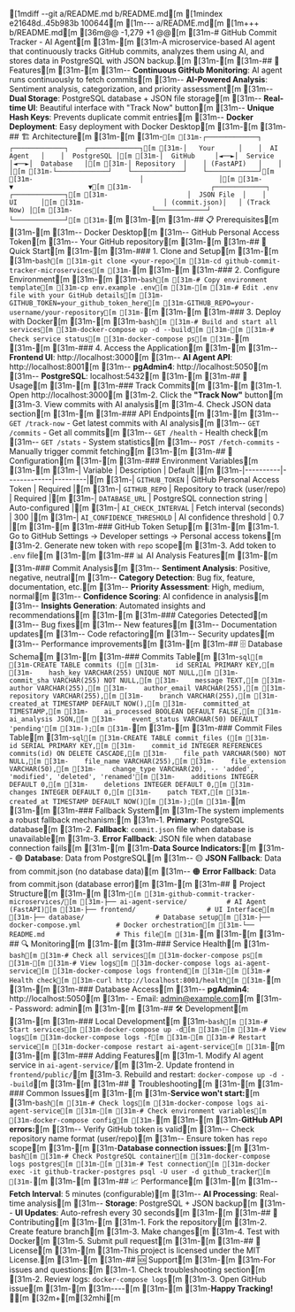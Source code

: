 [1mdiff --git a/README.md b/README.md[m
[1mindex e21648d..45b983b 100644[m
[1m--- a/README.md[m
[1m+++ b/README.md[m
[36m@@ -1,279 +1 @@[m
[31m-# GitHub Commit Tracker - AI Agent[m
[31m-[m
[31m-A microservice-based AI agent that continuously tracks GitHub commits, analyzes them using AI, and stores data in PostgreSQL with JSON backup.[m
[31m-[m
[31m-## 🚀 Features[m
[31m-[m
[31m-- **Continuous GitHub Monitoring**: AI agent runs continuously to fetch commits[m
[31m-- **AI-Powered Analysis**: Sentiment analysis, categorization, and priority assessment[m
[31m-- **Dual Storage**: PostgreSQL database + JSON file storage[m
[31m-- **Real-time UI**: Beautiful interface with "Track Now" button[m
[31m-- **Unique Hash Keys**: Prevents duplicate commit entries[m
[31m-- **Docker Deployment**: Easy deployment with Docker Desktop[m
[31m-[m
[31m-## 🏗️ Architecture[m
[31m-[m
[31m-```[m
[31m-┌─────────────┐    ┌─────────────┐    ┌─────────────┐[m
[31m-│   Your      │    │  AI Agent   │    │  PostgreSQL │[m
[31m-│  GitHub     │◄──►│  Service    │◄──►│  Database   │[m
[31m-│ Repository  │    │ (FastAPI)   │    │             │[m
[31m-└─────────────┘    └─────────────┘    └─────────────┘[m
[31m-                           │                   │[m
[31m-                           ▼                   ▼[m
[31m-                    ┌─────────────┐    ┌─────────────┐[m
[31m-                    │  JSON File  │    │     UI      │[m
[31m-                    │ (commit.json)│   │ (Track Now) │[m
[31m-                    └─────────────┘    └─────────────┘[m
[31m-```[m
[31m-[m
[31m-## 📋 Prerequisites[m
[31m-[m
[31m-- Docker Desktop[m
[31m-- GitHub Personal Access Token[m
[31m-- Your GitHub repository[m
[31m-[m
[31m-## 🚀 Quick Start[m
[31m-[m
[31m-### 1. Clone and Setup[m
[31m-[m
[31m-```bash[m
[31m-git clone <your-repo>[m
[31m-cd github-commit-tracker-microservices[m
[31m-```[m
[31m-[m
[31m-### 2. Configure Environment[m
[31m-[m
[31m-```bash[m
[31m-# Copy environment template[m
[31m-cp env.example .env[m
[31m-[m
[31m-# Edit .env file with your GitHub details[m
[31m-GITHUB_TOKEN=your_github_token_here[m
[31m-GITHUB_REPO=your-username/your-repository[m
[31m-```[m
[31m-[m
[31m-### 3. Deploy with Docker[m
[31m-[m
[31m-```bash[m
[31m-# Build and start all services[m
[31m-docker-compose up -d --build[m
[31m-[m
[31m-# Check service status[m
[31m-docker-compose ps[m
[31m-```[m
[31m-[m
[31m-### 4. Access the Application[m
[31m-[m
[31m-- **Frontend UI**: http://localhost:3000[m
[31m-- **AI Agent API**: http://localhost:8001[m
[31m-- **pgAdmin4**: http://localhost:5050[m
[31m-- **PostgreSQL**: localhost:5432[m
[31m-[m
[31m-## 🎯 Usage[m
[31m-[m
[31m-### Track Commits[m
[31m-[m
[31m-1. Open http://localhost:3000[m
[31m-2. Click the **"Track Now"** button[m
[31m-3. View commits with AI analysis[m
[31m-4. Check JSON data section[m
[31m-[m
[31m-### API Endpoints[m
[31m-[m
[31m-- `GET /track-now` - Get latest commits with AI analysis[m
[31m-- `GET /commits` - Get all commits[m
[31m-- `GET /health` - Health check[m
[31m-- `GET /stats` - System statistics[m
[31m-- `POST /fetch-commits` - Manually trigger commit fetching[m
[31m-[m
[31m-## 🔧 Configuration[m
[31m-[m
[31m-### Environment Variables[m
[31m-[m
[31m-| Variable | Description | Default |[m
[31m-|----------|-------------|---------|[m
[31m-| `GITHUB_TOKEN` | GitHub Personal Access Token | Required |[m
[31m-| `GITHUB_REPO` | Repository to track (user/repo) | Required |[m
[31m-| `DATABASE_URL` | PostgreSQL connection string | Auto-configured |[m
[31m-| `AI_CHECK_INTERVAL` | Fetch interval (seconds) | 300 |[m
[31m-| `AI_CONFIDENCE_THRESHOLD` | AI confidence threshold | 0.7 |[m
[31m-[m
[31m-### GitHub Token Setup[m
[31m-[m
[31m-1. Go to GitHub Settings → Developer settings → Personal access tokens[m
[31m-2. Generate new token with `repo` scope[m
[31m-3. Add token to `.env` file[m
[31m-[m
[31m-## 📊 AI Analysis Features[m
[31m-[m
[31m-### Commit Analysis[m
[31m-- **Sentiment Analysis**: Positive, negative, neutral[m
[31m-- **Category Detection**: Bug fix, feature, documentation, etc.[m
[31m-- **Priority Assessment**: High, medium, normal[m
[31m-- **Confidence Scoring**: AI confidence in analysis[m
[31m-- **Insights Generation**: Automated insights and recommendations[m
[31m-[m
[31m-### Categories Detected[m
[31m-- Bug fixes[m
[31m-- New features[m
[31m-- Documentation updates[m
[31m-- Code refactoring[m
[31m-- Security updates[m
[31m-- Performance improvements[m
[31m-[m
[31m-## 🗄️ Database Schema[m
[31m-[m
[31m-### Commits Table[m
[31m-```sql[m
[31m-CREATE TABLE commits ([m
[31m-    id SERIAL PRIMARY KEY,[m
[31m-    hash_key VARCHAR(255) UNIQUE NOT NULL,[m
[31m-    commit_sha VARCHAR(255) NOT NULL,[m
[31m-    message TEXT,[m
[31m-    author VARCHAR(255),[m
[31m-    author_email VARCHAR(255),[m
[31m-    repository VARCHAR(255),[m
[31m-    branch VARCHAR(255),[m
[31m-    created_at TIMESTAMP DEFAULT NOW(),[m
[31m-    committed_at TIMESTAMP,[m
[31m-    ai_processed BOOLEAN DEFAULT FALSE,[m
[31m-    ai_analysis JSON,[m
[31m-    event_status VARCHAR(50) DEFAULT 'pending'[m
[31m-);[m
[31m-```[m
[31m-[m
[31m-### Commit Files Table[m
[31m-```sql[m
[31m-CREATE TABLE commit_files ([m
[31m-    id SERIAL PRIMARY KEY,[m
[31m-    commit_id INTEGER REFERENCES commits(id) ON DELETE CASCADE,[m
[31m-    file_path VARCHAR(500) NOT NULL,[m
[31m-    file_name VARCHAR(255),[m
[31m-    file_extension VARCHAR(50),[m
[31m-    change_type VARCHAR(20), -- 'added', 'modified', 'deleted', 'renamed'[m
[31m-    additions INTEGER DEFAULT 0,[m
[31m-    deletions INTEGER DEFAULT 0,[m
[31m-    changes INTEGER DEFAULT 0,[m
[31m-    patch TEXT,[m
[31m-    created_at TIMESTAMP DEFAULT NOW()[m
[31m-);[m
[31m-```[m
[31m-[m
[31m-### Fallback System[m
[31m-The system implements a robust fallback mechanism:[m
[31m-1. **Primary**: PostgreSQL database[m
[31m-2. **Fallback**: `commit.json` file when database is unavailable[m
[31m-3. **Error Fallback**: JSON file when database connection fails[m
[31m-[m
[31m-**Data Source Indicators:**[m
[31m-- 🟢 **Database**: Data from PostgreSQL[m
[31m-- 🟡 **JSON Fallback**: Data from commit.json (no database data)[m
[31m-- 🟠 **Error Fallback**: Data from commit.json (database error)[m
[31m-[m
[31m-## 📁 Project Structure[m
[31m-[m
[31m-```[m
[31m-github-commit-tracker-microservices/[m
[31m-├── ai-agent-service/          # AI Agent (FastAPI)[m
[31m-├── frontend/                  # UI Interface[m
[31m-├── database/                  # Database setup[m
[31m-├── docker-compose.yml         # Docker orchestration[m
[31m-└── README.md                  # This file[m
[31m-```[m
[31m-[m
[31m-## 🔍 Monitoring[m
[31m-[m
[31m-### Service Health[m
[31m-```bash[m
[31m-# Check all services[m
[31m-docker-compose ps[m
[31m-[m
[31m-# View logs[m
[31m-docker-compose logs ai-agent-service[m
[31m-docker-compose logs frontend[m
[31m-[m
[31m-# Health check[m
[31m-curl http://localhost:8001/health[m
[31m-```[m
[31m-[m
[31m-### Database Access[m
[31m-- **pgAdmin4**: http://localhost:5050[m
[31m-  - Email: admin@example.com[m
[31m-  - Password: admin[m
[31m-[m
[31m-## 🛠️ Development[m
[31m-[m
[31m-### Local Development[m
[31m-```bash[m
[31m-# Start services[m
[31m-docker-compose up -d[m
[31m-[m
[31m-# View logs[m
[31m-docker-compose logs -f[m
[31m-[m
[31m-# Restart service[m
[31m-docker-compose restart ai-agent-service[m
[31m-```[m
[31m-[m
[31m-### Adding Features[m
[31m-1. Modify AI agent service in `ai-agent-service/`[m
[31m-2. Update frontend in `frontend/public/`[m
[31m-3. Rebuild and restart: `docker-compose up -d --build`[m
[31m-[m
[31m-## 🐛 Troubleshooting[m
[31m-[m
[31m-### Common Issues[m
[31m-[m
[31m-**Service won't start:**[m
[31m-```bash[m
[31m-# Check logs[m
[31m-docker-compose logs ai-agent-service[m
[31m-[m
[31m-# Check environment variables[m
[31m-docker-compose config[m
[31m-```[m
[31m-[m
[31m-**GitHub API errors:**[m
[31m-- Verify GitHub token is valid[m
[31m-- Check repository name format (user/repo)[m
[31m-- Ensure token has `repo` scope[m
[31m-[m
[31m-**Database connection issues:**[m
[31m-```bash[m
[31m-# Check PostgreSQL container[m
[31m-docker-compose logs postgres[m
[31m-[m
[31m-# Test connection[m
[31m-docker exec -it github-tracker-postgres psql -U user -d github_tracker[m
[31m-```[m
[31m-[m
[31m-## 📈 Performance[m
[31m-[m
[31m-- **Fetch Interval**: 5 minutes (configurable)[m
[31m-- **AI Processing**: Real-time analysis[m
[31m-- **Storage**: PostgreSQL + JSON backup[m
[31m-- **UI Updates**: Auto-refresh every 30 seconds[m
[31m-[m
[31m-## 🤝 Contributing[m
[31m-[m
[31m-1. Fork the repository[m
[31m-2. Create feature branch[m
[31m-3. Make changes[m
[31m-4. Test with Docker[m
[31m-5. Submit pull request[m
[31m-[m
[31m-## 📄 License[m
[31m-[m
[31m-This project is licensed under the MIT License.[m
[31m-[m
[31m-## 🆘 Support[m
[31m-[m
[31m-For issues and questions:[m
[31m-1. Check troubleshooting section[m
[31m-2. Review logs: `docker-compose logs`[m
[31m-3. Open GitHub issue[m
[31m-[m
[31m----[m
[31m-[m
[31m-**Happy Tracking! 🚀**[m
[32m+[m[32mhi[m
